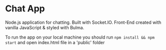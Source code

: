 # Chat App

Node.js application for chatting. Built with Socket.IO. Front-End created with vanilla JavaScript & styled with Bulma.

To run the app on your local machine you should run
`npm install && npm start` and open index.html file in a 'public' folder
